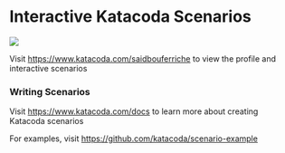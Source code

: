 # Interactive Katacoda Scenarios

[![](http://shields.katacoda.com/katacoda/saidbouferriche/count.svg)](https://www.katacoda.com/saidbouferriche "Get your profile on Katacoda.com")

Visit https://www.katacoda.com/saidbouferriche to view the profile and interactive scenarios

### Writing Scenarios
Visit https://www.katacoda.com/docs to learn more about creating Katacoda scenarios

For examples, visit https://github.com/katacoda/scenario-example
